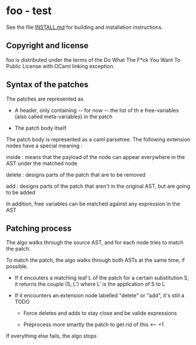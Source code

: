 <!--- OASIS_START --->
<!--- DO NOT EDIT (digest: db7599d6b3bc86c98e084a84a845e64d) --->

foo - test
==========

See the file [INSTALL.md](INSTALL.md) for building and installation
instructions.

Copyright and license
---------------------

foo is distributed under the terms of the Do What The F*ck You Want To Public
License with OCaml linking exception.

<!--- OASIS_STOP --->

## Syntax of the patches

The patches are represented as

- A header, only containing -- for now -- the list of th e free-variables (also called meta-variables) in the patch

- The patch body itself

The patch body is represented as a caml parsetree. The following extension nodes have a special meaning :

inside
:   means that the payload of the node can appear everywhere in the AST under the matched node

delete
:   designs parts of the patch that are to be removed

add
:   designs parts of the patch that aren't in the original AST, but are going to be added

In addition, free variables can be matched against any expression in the AST

## Patching process

The algo walks through the source AST, and for each node tries to match the patch.

To match the patch, the algo walks through both ASTs at the same time, if possible.

- If it encouters a matching leaf L of the patch for a certain substitution S, it returns the couple (S, L') where L' is the application of S to L

- If it encounters an extension node labelled "delete" or "add", it's still a TODO

  - Force deletes and adds to stay close and be valide expressions

  - Preprocess more smartly the patch to get rid of this <-- +1

If everything else fails, the algo stops
